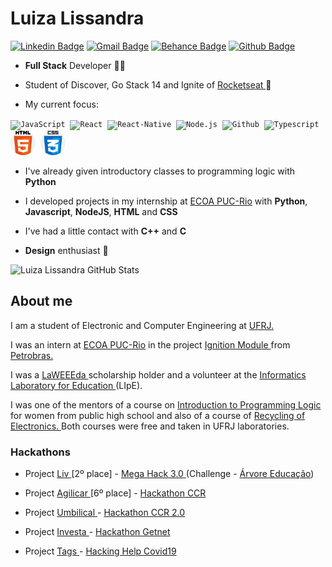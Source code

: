 # Luiza Lissandra

[![Linkedin Badge](https://img.shields.io/badge/-LinkedIn-blue?style=flat-square&logo=Linkedin&logoColor=white&link=https://www.linkedin.com/in/luiza-lissandra/)](https://www.linkedin.com/in/luiza-lissandra/)
[![Gmail Badge](https://img.shields.io/badge/-Gmail-c14438?style=flat-square&logo=Gmail&logoColor=white&link=mailto:luizalissandrarosa@poli.ufrj.br)](mailto:luizalissandrarosa@poli.ufrj.br)
[![Behance Badge](https://img.shields.io/badge/Behance-blue?style=flat-square&logo=Behance&link=https://www.behance.net/luizalissandra)](https://www.behance.net/luizalissandra)
[![Github Badge](https://img.shields.io/badge/-Github-000?style=flat-square&logo=Github&logoColor=white&link=https://github.com/LissandraRodrigues)](https://github.com/LissandraRodrigues)

- **Full Stack** Developer :woman_technologist:

- Student of Discover, Go Stack 14 and Ignite of <a href='https://www.rocketseat.com.br/'> Rocketseat <a/> :rocket:

- My current focus:

<p align="left">
<code><img src="https://user-images.githubusercontent.com/51785898/91357834-3eb8df00-e7c8-11ea-9936-0ce666ac2a11.png" alt="JavaScript" width="40" height="40"/></code>&nbsp;
<code><img src="https://user-images.githubusercontent.com/51785898/91357845-424c6600-e7c8-11ea-9457-53c06cf3b6ed.png" alt="React" width="60" height="40" /></code>&nbsp;
<code><img src="https://user-images.githubusercontent.com/51785898/91357845-424c6600-e7c8-11ea-9457-53c06cf3b6ed.png" alt="React-Native" width="60" height="40" /></code>&nbsp;
<code><img src="https://user-images.githubusercontent.com/51785898/91357850-44162980-e7c8-11ea-966c-a7ebaba08ba3.png" alt="Node.js" width="40" height="40"/></code>&nbsp;    
<code><img src="https://user-images.githubusercontent.com/51785898/91358353-0cf44800-e7c9-11ea-9a54-0a988aa2837c.png" alt="Github" width="40" height="40"/></code>&nbsp;
<code><img src="https://user-images.githubusercontent.com/51785898/91358426-3319e800-e7c9-11ea-9df0-b5a207cecfce.png" alt="Typescript" width="40" height="40"/></code>&nbsp;
<code><img src="html-5.png" alt="HTML5" width="40" height="40"/></code>&nbsp;
<code><img src="css.png" alt="CSS3" width="40" height="40"/></code>&nbsp;
 </p>

- I've already given introductory classes to programming logic with **Python**

- I developed projects in my internship at <a href='http://ecoa.usuarios.rdc.puc-rio.br/'>ECOA PUC-Rio</a> with **Python**, **Javascript**, **NodeJS**, **HTML** and **CSS**   

- I've had a little contact with **C++** and **C**

- **Design** enthusiast :iphone:

![Luiza Lissandra GitHub Stats](https://github-readme-stats.anuraghazra1.vercel.app/api?username=LissandraRodrigues&show_icons=true&hide_border=true)
<!--
[![Top Langs](https://github-readme-stats.vercel.app/api/top-langs/?username=LissandraRodrigues)](https://github.com/LissandraRodrigues/github-readme-stats)
-->

## About me

I am a student of Electronic and Computer Engineering at <a href='https://poli.ufrj.br/graduacao/eletronica-e-de-computacao/'> UFRJ. </a>

I was an intern at <a href='http://ecoa.usuarios.rdc.puc-rio.br/'>ECOA PUC-Rio</a> in the project <a href = "https://nossaenergia.petrobras.com.br/pt/energia/conexoes-para-a-inovacao-modulo-ignicao-busca-as-ideias-de-jovens-estudantes/#menu"> Ignition Module </a> from <a href='https://petrobras.com.br/pt/'> Petrobras. </a>

I was a <a href = "https://laweeeda.ict.unesp.br/site/en/about/"> LaWEEEda </a> scholarship holder and a volunteer at the <a href = "http://nides.ufrj.br/index.php/o-lipe"> Informatics Laboratory for Education </a> (LIpE).

I was one of the mentors of a course on <a href = "https://medium.com/reflex%C3%A3o-computacional"> Introduction to Programming Logic </a> for women from public high school and also of a course of <a href = "http://nides.ufrj.br/index.php/projetos-lipe/laweeeda-projetos-lipe"> Recycling of Electronics. </a> Both courses were free and taken in UFRJ laboratories. 

### Hackathons

- Project <a href = "https://github.com/LissandraRodrigues/projeto_liv_mega_hack"> Liv </a> [2º place] - <a href = "https://www.megahack.com.br/"> Mega Hack 3.0 </a> (Challenge - <a href = "https://arvoreeducacao.com.br/"> Árvore Educação</a>) 

- Project <a href = "https://github.com/LissandraRodrigues/time_70_agilicar"> Agilicar </a> [6º place] - <a href = "http://www.grupoccr.com.br/hackathonccr/"> Hackathon CCR </a> 

- Project <a href = "https://github.com/LissandraRodrigues/umbilical"> Umbilical </a> - <a href = "http://www.grupoccr.com.br/hackathonccr/"> Hackathon CCR 2.0 </a> 

- Project <a href = "https://github.com/LissandraRodrigues/investa-hackathon-getnet"> Investa </a> - <a href = "https://www.hackathongetnet.com.br/"> Hackathon Getnet </a>

- Project <a href = "https://www.youtube.com/watch?v=bgvWcUgYe2g"> Tags </a> - <a href = "http://www.hackingrio.com/hackinghelp/"> Hacking Help Covid19 </a>
